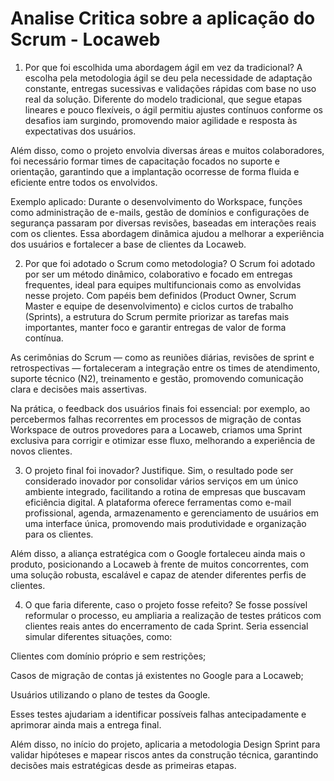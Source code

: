 # Analise Critica sobre a aplicação do Scrum - Locaweb

1. Por que foi escolhida uma abordagem ágil em vez da tradicional?
A escolha pela metodologia ágil se deu pela necessidade de adaptação constante, entregas sucessivas e validações rápidas com base no uso real da solução. Diferente do modelo tradicional, que segue etapas lineares e pouco flexíveis, o ágil permitiu ajustes contínuos conforme os desafios iam surgindo, promovendo maior agilidade e resposta às expectativas dos usuários.

Além disso, como o projeto envolvia diversas áreas e muitos colaboradores, foi necessário formar times de capacitação focados no suporte e orientação, garantindo que a implantação ocorresse de forma fluida e eficiente entre todos os envolvidos.

Exemplo aplicado: Durante o desenvolvimento do Workspace, funções como administração de e-mails, gestão de domínios e configurações de segurança passaram por diversas revisões, baseadas em interações reais com os clientes. Essa abordagem dinâmica ajudou a melhorar a experiência dos usuários e fortalecer a base de clientes da Locaweb.

2. Por que foi adotado o Scrum como metodologia?
O Scrum foi adotado por ser um método dinâmico, colaborativo e focado em entregas frequentes, ideal para equipes multifuncionais como as envolvidas nesse projeto. Com papéis bem definidos (Product Owner, Scrum Master e equipe de desenvolvimento) e ciclos curtos de trabalho (Sprints), a estrutura do Scrum permite priorizar as tarefas mais importantes, manter foco e garantir entregas de valor de forma contínua.

As cerimônias do Scrum — como as reuniões diárias, revisões de sprint e retrospectivas — fortaleceram a integração entre os times de atendimento, suporte técnico (N2), treinamento e gestão, promovendo comunicação clara e decisões mais assertivas.

Na prática, o feedback dos usuários finais foi essencial: por exemplo, ao percebermos falhas recorrentes em processos de migração de contas Workspace de outros provedores para a Locaweb, criamos uma Sprint exclusiva para corrigir e otimizar esse fluxo, melhorando a experiência de novos clientes.

3. O projeto final foi inovador? Justifique.
Sim, o resultado pode ser considerado inovador por consolidar vários serviços em um único ambiente integrado, facilitando a rotina de empresas que buscavam eficiência digital. A plataforma oferece ferramentas como e-mail profissional, agenda, armazenamento e gerenciamento de usuários em uma interface única, promovendo mais produtividade e organização para os clientes.

Além disso, a aliança estratégica com o Google fortaleceu ainda mais o produto, posicionando a Locaweb à frente de muitos concorrentes, com uma solução robusta, escalável e capaz de atender diferentes perfis de clientes.

4. O que faria diferente, caso o projeto fosse refeito?
Se fosse possível reformular o processo, eu ampliaria a realização de testes práticos com clientes reais antes do encerramento de cada Sprint. Seria essencial simular diferentes situações, como:

Clientes com domínio próprio e sem restrições;

Casos de migração de contas já existentes no Google para a Locaweb;

Usuários utilizando o plano de testes da Google.

Esses testes ajudariam a identificar possíveis falhas antecipadamente e aprimorar ainda mais a entrega final.

Além disso, no início do projeto, aplicaria a metodologia Design Sprint para validar hipóteses e mapear riscos antes da construção técnica, garantindo decisões mais estratégicas desde as primeiras etapas.

